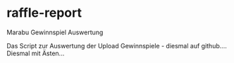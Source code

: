 # raffle-report
Marabu Gewinnspiel Auswertung

Das Script zur Auswertung der Upload Gewinnspiele - diesmal auf github....
Diesmal mit Ästen...
